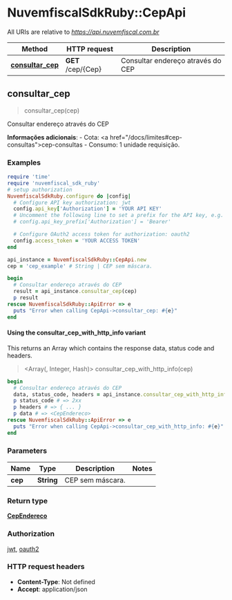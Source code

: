 # NuvemfiscalSdkRuby::CepApi

All URIs are relative to *https://api.nuvemfiscal.com.br*

| Method | HTTP request | Description |
| ------ | ------------ | ----------- |
| [**consultar_cep**](CepApi.md#consultar_cep) | **GET** /cep/{Cep} | Consultar endereço através do CEP |


## consultar_cep

> <CepEndereco> consultar_cep(cep)

Consultar endereço através do CEP

**Informações adicionais**:  - Cota: <a href=\"/docs/limites#cep-consultas\">cep-consultas</a>  - Consumo: 1 unidade requisição.

### Examples

```ruby
require 'time'
require 'nuvemfiscal_sdk_ruby'
# setup authorization
NuvemfiscalSdkRuby.configure do |config|
  # Configure API key authorization: jwt
  config.api_key['Authorization'] = 'YOUR API KEY'
  # Uncomment the following line to set a prefix for the API key, e.g. 'Bearer' (defaults to nil)
  # config.api_key_prefix['Authorization'] = 'Bearer'

  # Configure OAuth2 access token for authorization: oauth2
  config.access_token = 'YOUR ACCESS TOKEN'
end

api_instance = NuvemfiscalSdkRuby::CepApi.new
cep = 'cep_example' # String | CEP sem máscara.

begin
  # Consultar endereço através do CEP
  result = api_instance.consultar_cep(cep)
  p result
rescue NuvemfiscalSdkRuby::ApiError => e
  puts "Error when calling CepApi->consultar_cep: #{e}"
end
```

#### Using the consultar_cep_with_http_info variant

This returns an Array which contains the response data, status code and headers.

> <Array(<CepEndereco>, Integer, Hash)> consultar_cep_with_http_info(cep)

```ruby
begin
  # Consultar endereço através do CEP
  data, status_code, headers = api_instance.consultar_cep_with_http_info(cep)
  p status_code # => 2xx
  p headers # => { ... }
  p data # => <CepEndereco>
rescue NuvemfiscalSdkRuby::ApiError => e
  puts "Error when calling CepApi->consultar_cep_with_http_info: #{e}"
end
```

### Parameters

| Name | Type | Description | Notes |
| ---- | ---- | ----------- | ----- |
| **cep** | **String** | CEP sem máscara. |  |

### Return type

[**CepEndereco**](CepEndereco.md)

### Authorization

[jwt](../README.md#jwt), [oauth2](../README.md#oauth2)

### HTTP request headers

- **Content-Type**: Not defined
- **Accept**: application/json

